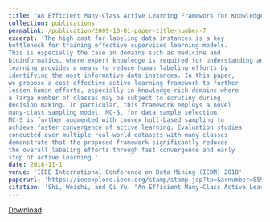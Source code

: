 ```yaml
---
title: "An Efficient Many-Class Active Learning Framework for Knowledge-Rich Domains"
collection: publications
permalink: /publication/2009-10-01-paper-title-number-7
excerpt: 'The high cost for labeling data instances is a key
bottleneck for training effective supervised learning models.
This is especially the case in domains such as medicine and
bioinformatics, where expert knowledge is required for understanding and extracting the underlying semantics of data. Active
learning provides a means to reduce human labeling efforts by
identifying the most informative data instances. In this paper,
we propose a cost-effective active learning framework to further
lessen human efforts, especially in knowledge-rich domains where
a large number of classes may be subject to scrutiny during
decision making. In particular, this framework employs a novel
many-class sampling model, MC-S, for data sample selection.
MC-S is further augmented with convex hull-based sampling to
achieve faster convergence of active learning. Evaluation studies
conducted over multiple real-world datasets with many classes
demonstrate that the proposed framework significantly reduces
the overall labeling efforts through fast convergence and early
stop of active learning.'
date: 2018-11-1
venue: 'IEEE International Conference on Data Mining (ICDM) 2018'
paperurl: 'https://ieeexplore.ieee.org/stamp/stamp.jsp?tp=&arnumber=8594973'
citation: 'Shi, Weishi, and Qi Yu. "An Efficient Many-Class Active Learning Framework for Knowledge-Rich Domains." 2018 IEEE International Conference on Data Mining (ICDM). IEEE, 2018.'
---
```


[Download](https://ieeexplore.ieee.org/stamp/stamp.jsp?tp=&arnumber=8594973)

